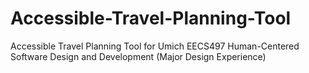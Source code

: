 # Accessible-Travel-Planning-Tool
Accessible Travel Planning Tool for Umich EECS497 Human-Centered Software Design and Development (Major Design Experience)
